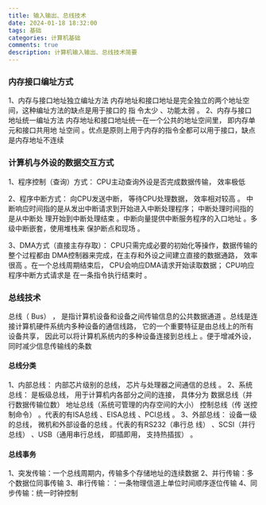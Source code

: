 ```yaml
---
title: 输入输出、总线技术
date: 2024-01-18 18:32:00
tags: 基础
categories: 计算机基础
comments: true
description: 计算机输入输出、总线技术简要
---
```


### 内存接口编址方式

1、内存与接口地址独立编址方法
内存地址和接口地址是完全独立的两个地址空间，这种编址方法的缺点是用于接口的
指 令太少 、功能太弱 。
2、内存与接口地址统一编址方法
内存地址和接口地址统一在一个公共的地址空间里， 即内存单元和接口共用地 址空间 。优点是原则上用于内存的指令全都可以用于接口，缺点是内存地址不连续

### 计算机与外设的数据交互方式

1、程序控制（查询）方式： CPU主动查询外设是否完成数据传输， 效率极低

2、程序中断方式： 向CPU发送中断， 等待CPU处理数据， 效率相对较高 。 中断响应时间指的是从发出中断请求到开始进入中断处理程序； 中断处理时间指的是从中断处 理开始到中断处理结束 。中断向量提供中断服务程序的入口地址 。多级中断嵌套，使用堆栈来 保护断点和现场 。

3、DMA方式（直接主存存取）： CPU只需完成必要的初始化等操作，数据传输的整个过程都由 DMA控制器来完成，在主存和外设之间建立直接的数据通路， 效率很高 。在一个总线周期结束后， CPU会响应DMA请求开始读取数据； CPU响应程序中断方式请求是 在一条指令执行结束时 。

### 总线技术

总线（ Bus） ， 是指计算机设备和设备之间传输信息的公共数据通道 。总线是连 接计算机硬件系统内多种设备的通信线路， 它的一个重要特征是由总线上的所有设备共享， 因此可以将计算机系统内的多种设备连接到总线上 。便于增减外设，同时减少信息传输线的条数
#### 总线分类

1、内部总线： 内部芯片级别的总线， 芯片与处理器之间通信的总线 。
2、系统总线： 是板级总线， 用于计算机内各部分之间的连接， 具体分为
数据总线（并行数据传输位数） 
地址总线（系统可管理的内存空间的大小） 
控制总线（传 送控制命令） 。代表的有ISA总线 、EISA总线 、PCI总线 。
3、外部总线： 设备一级的总线， 微机和外部设备的总线 。代表的有RS232（串行总 线） 、SCSI（并行总线） 、USB（通用串行总线， 即插即用， 支持热插拔） 。
#### 总线事务
1、突发传输：一个总线周期内，传输多个存储地址的连续数据
2、并行传输：多个数据位同事传输
3、串行传输：：一条物理信道上单位时间顺序逐位传输
4、同步传输：统一时钟控制